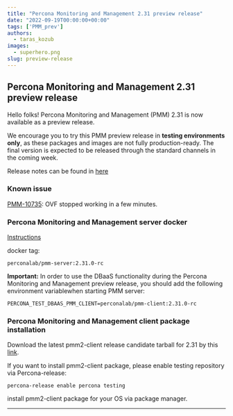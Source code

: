 ```yaml
---
title: "Percona Monitoring and Management 2.31 preview release"
date: "2022-09-19T00:00:00+00:00"
tags: ['PMM_prev']
authors:
  - taras_kozub
images:
  - superhero.png
slug: preview-release
---
```


## Percona Monitoring and Management 2.31 preview release

Hello folks! Percona Monitoring and Management (PMM) 2.31 is now available as a preview release.

We encourage you to try this PMM preview release in **testing environments only**, as these packages and images are not fully production-ready. The final version is expected to be released through the standard channels in the coming week.

Release notes can be found in [here](https://pmm-v2-31-0-pr-868.onrender.com/release-notes/2.31.0.html)

### Known issue

[PMM-10735](https://jira.percona.com/browse/PMM-10735): OVF stopped working in a few minutes.

### Percona Monitoring and Management server docker

[Instructions](https://docs.percona.com/percona-monitoring-and-management/setting-up/server/docker.html)

docker tag:

`perconalab/pmm-server:2.31.0-rc`

**Important:** In order to use the DBaaS functionality during the Percona Monitoring and Management preview release, you should add the following environment variablewhen starting PMM server:

`PERCONA_TEST_DBAAS_PMM_CLIENT=perconalab/pmm-client:2.31.0-rc`

### Percona Monitoring and Management client package installation

Download the latest pmm2-client release candidate tarball for 2.31 by this [link](https://s3.us-east-2.amazonaws.com/pmm-build-cache/PR-BUILDS/pmm2-client/pmm2-client-latest-4348.tar.gz).


If you want to install pmm2-client package, please enable testing repository via Percona-release: 
```
percona-release enable percona testing
```

install pmm2-client package for your OS via package manager.

---
